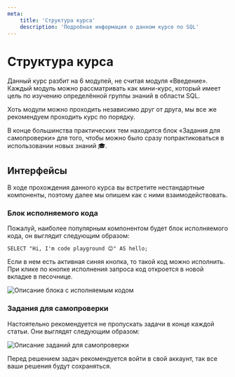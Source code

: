 ```yaml
---
meta:
    title: 'Структура курса'
    description: 'Подробная информация о данном курсе по SQL'
---
```


# Структура курса

Данный курс разбит на 6 модулей, не считая модуля «Введение». Каждый модуль можно рассматривать как мини-курс,
который имеет цель по изучению определённой группы знаний в области SQL.

Хоть модули можно проходить независимо друг от друга, мы все же рекомендуем проходить курс по порядку.

В конце большинства практических тем находится блок «Задания для самопроверки» для того, чтобы можно было сразу попрактиковаться в использовании
новых знаний 🎓.

## Интерфейсы

В ходе прохождения данного курса вы встретите нестандартные компоненты, поэтому далее мы опишем как с ними взаимодействовать.

### Блок исполняемого кода

Пожалуй, наиболее популярным компонентом будет блок исполняемого кода, он выглядит следующим образом:

```sql-executable
SELECT "Hi, I'm code playground 😊" AS hello;
```

Если в нем есть активная синяя кнопка, то такой код можно исполнить. При клике по кнопке исполнения запроса код откроется в новой вкладке в песочнице.

![Описание блока с исполняемым кодом](https://sql-academy.org/static/guidePage/intro-structure-of-course/ru_codeplayground_description.png 'Описание блока с исполняемым кодом')

### Задания для самопроверки

Настоятельно рекомендуется не пропускать задачи в конце каждой статьи. Они выглядят следующим образом:

![Описание заданий для самопроверки](https://sql-academy.org/static/guidePage/intro-structure-of-course/ru_exercises_description.png 'Описание заданий для самопроверки')

Перед решением задач рекомендуется войти в свой аккаунт, так все ваши решения будут сохраняться.
